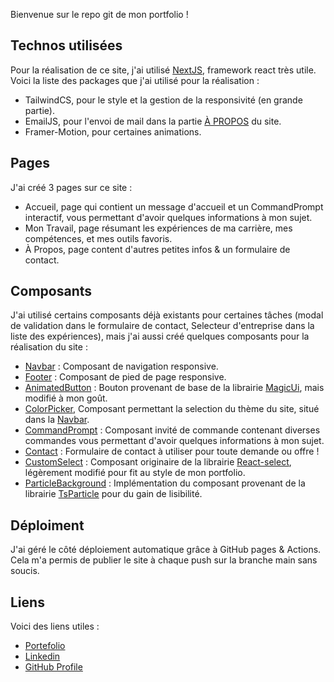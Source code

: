Bienvenue sur le repo git de mon portfolio !

## Technos utilisées

Pour la réalisation de ce site, j'ai utilisé [NextJS](https://github.com/vercel/next.js/), framework react très utile.
Voici la liste des packages que j'ai utilisé pour la réalisation : 
- TailwindCS, pour le style et la gestion de la responsivité (en grande partie).
- EmailJS, pour l'envoi de mail dans la partie [À PROPOS](https://thomasc317.github.io/websitev2/about) du site.
- Framer-Motion, pour certaines animations.

## Pages

J'ai créé 3 pages sur ce site :
- Accueil, page qui contient un message d'accueil et un CommandPrompt interactif, vous permettant d'avoir quelques informations à mon sujet.
- Mon Travail, page résumant les expériences de ma carrière, mes compétences, et mes outils favoris.
- À Propos, page content d'autres petites infos & un formulaire de contact.

## Composants

J'ai utilisé certains composants déjà existants pour certaines tâches (modal de validation dans le formulaire de contact, Selecteur d'entreprise dans la liste des expériences), mais j'ai aussi créé quelques composants pour la réalisation du site :
- [Navbar](https://github.com/ThomasC317/websitev2/blob/master/components/component/navbar.tsx) : Composant de navigation responsive.
- [Footer](https://github.com/ThomasC317/websitev2/blob/master/components/component/footer/footer.tsx) : Composant de pied de page responsive.
- [AnimatedButton](https://github.com/ThomasC317/websitev2/blob/master/components/component/animatedButton.tsx) : Bouton provenant de base de la librairie [MagicUi](https://magicui.design/), mais modifié à mon goût.
- [ColorPicker](https://github.com/ThomasC317/websitev2/blob/master/components/component/colorPicker.tsx), Composant permettant la selection du thème du site, situé dans la [Navbar](https://github.com/ThomasC317/websitev2/blob/master/components/component/navbar.tsx).
- [CommandPrompt](https://github.com/ThomasC317/websitev2/blob/master/components/component/commandPrompt.tsx) : Composant invité de commande contenant diverses commandes vous permettant d'avoir quelques informations à mon sujet.
- [Contact](https://github.com/ThomasC317/websitev2/blob/master/components/component/contact.tsx) : Formulaire de contact à utiliser pour toute demande ou offre !
- [CustomSelect](https://github.com/ThomasC317/websitev2/blob/master/components/component/customSelect.tsx) : Composant originaire de la librairie [React-select](https://react-select.com/home), légèrement modifié pour fit au style de mon portfolio.
- [ParticleBackground](https://github.com/ThomasC317/websitev2/blob/master/components/component/particleBackground.tsx) : Implémentation du composant provenant de la librairie [TsParticle](https://www.npmjs.com/package/tsparticles) pour du gain de lisibilité.

## Déploiment

J'ai géré le côté déploiement automatique grâce à GitHub pages & Actions. Cela m'a permis de publier le site à chaque push sur la branche main sans soucis.

## Liens

Voici des liens utiles : 
- [Portefolio](https://thomasc317.github.io/websitev2/)
- [Linkedin](https://www.linkedin.com/in/thomas-cerdera-305ab3153/)
- [GitHub Profile](https://github.com/ThomasC317)

